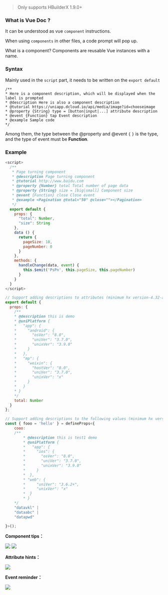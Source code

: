 > Only supports HBuilderX 1.9.0+

### What is Vue Doc ?

It can be understood as vue `component` instructions.

When using `components` in other files, a code prompt will pop up.

What is a component? Components are reusable Vue instances with a name.

### Syntax

Mainly used in the `script` part, it needs to be written on the `export default`
```
/**
* Here is a component description, which will be displayed when the label is prompted
* @description Here is also a component description
* @tutorial https://uniapp.dcloud.io/api/media/image?id=chooseimage
* @property {String} type = [button|input|...] attribute description
* @event {Function} tap Event description 
* @example Sample code
*/
```

Among them, the type between the @property and @event `{` `}` is the type, and the type of event must be **Function**.

### Example


```javascript
<script>
  /**
   * Page turning component
   * @description Page turning component
   * @tutorial http://www.baidu.com
   * @property {Number} total Total number of page data
   * @property {String} size = [big|small] Component size
   * @event {Function} close Close event
   * @example <Pagination @total="50" @close=""></Pagination>
   */
  export default {
    props: {
      "total": Number,
      "size": String
    },
    data () {
      return {
        pageSize: 10,
        pageNumber: 0
      }
    },
    methods: {
      handleChange(data, event) {
        this.$emit('PsPn', this.pageSize, this.pageNumber)
      }
    }
  }
</script>
```

```javascript
// Support adding descriptions to attributes (minimum hx version-4.32-alpha)
export default {
  props: {
    /**
    * @description this is demo
    * @uniPlatform {
    *   "app": {
    *     "android": {
    *       "osVer": "8.0",
    *       "uniVer": "3.7.0",
    *       "unixVer": "3.9.0"
    *     }
    *   },
    *   "mp": {
    *     "weixin": {
    *       "hostVer": "8.0",
    *       "uniVer": "3.7.0",
    *       "unixVer": "x"
    *     }
    *   }
    * }
    */
    total: Number
  }
};
```

```javascript
// Support adding descriptions to the following values (minimum hx version-4.32-alpha)
const { fooo = 'hello' } = defineProps<{
    cooo:
    /**
        * @description this is test1 demo
        * @uniPlatform {
        *   "app": {
        *     "ios": {
        *       "osVer": "8.0",
        *       "uniVer": "3.7.0",
        *       "unixVer": "3.9.0"
        *     }
        *  },
        * "web": {
        *     "uniVer": "3.6.2+",
        *     "unixVer": "x"
        *  }
        * }
    */
    "datavkl" |
    "dataabc" |
    "datapwd"

}>();
```

**Component tips：**

<img src="/static/snapshots/tutorial/vuedoc_1.png" />

<img src="/static/snapshots/tutorial/vuedoc_2.png" />


**Attribute hints：**

<img src="/static/snapshots/tutorial/vuedoc_3.png" />


**Event reminder：**

<img src="/static/snapshots/tutorial/vuedoc_4.png" />



